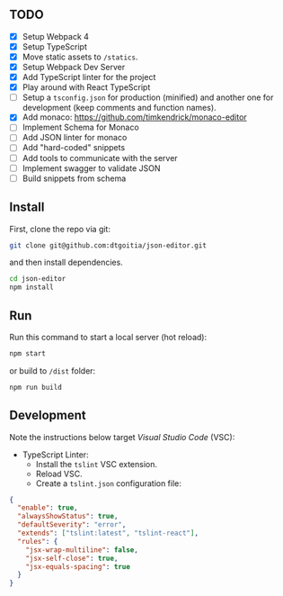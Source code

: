 ## TODO

- [x] Setup Webpack 4 
- [x] Setup TypeScript
- [x] Move static assets to `/statics`.
- [x] Setup Webpack Dev Server
- [x] Add TypeScript linter for the project
- [x] Play around with React TypeScript
- [ ] Setup a `tsconfig.json` for production (minified) and another one for development (keep comments and function names).
- [x] Add monaco: https://github.com/timkendrick/monaco-editor
- [ ] Implement Schema for Monaco
- [ ] Add JSON linter for monaco
- [ ] Add "hard-coded" snippets
- [ ] Add tools to communicate with the server
- [ ] Implement swagger to validate JSON
- [ ] Build snippets from schema

## Install

First, clone the repo via git:
```bash
git clone git@github.com:dtgoitia/json-editor.git
```
and then install dependencies.
```bash
cd json-editor
npm install
```

## Run

Run this command to start a local server (hot reload):
```bash
npm start
```
or build to `/dist` folder:
```bash
npm run build
```

## Development

Note the instructions below target _Visual Studio Code_ (VSC):

* TypeScript Linter:
  * Install the `tslint` VSC extension.
  * Reload VSC.
  * Create a `tslint.json` configuration file:

```json
{
  "enable": true,
  "alwaysShowStatus": true,
  "defaultSeverity": "error",
  "extends": ["tslint:latest", "tslint-react"],
  "rules": {
    "jsx-wrap-multiline": false,
    "jsx-self-close": true,
    "jsx-equals-spacing": true
  }
}
```